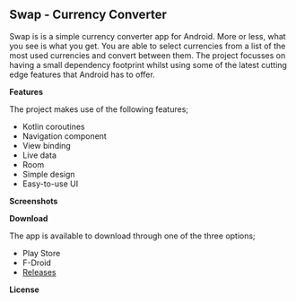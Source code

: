 ## Swap - Currency Converter

Swap is is a simple currency converter app for Android. More or less, what you see is what you get. You are able to select currencies from a list of the most used currencies and convert between them. The project focusses on having a small dependency footprint whilst using some of the latest cutting edge features that Android has to offer.

**Features**

The project makes use of the following features;

- Kotlin coroutines
- Navigation component 
- View binding
- Live data
- Room
- Simple design
- Easy-to-use UI

**Screenshots**

**Download**

The app is available to download through one of the three options;

- Play Store 
- F-Droid
- [Releases](https://github.com/MaxHvesser/swap-android/releases)

**License** 
